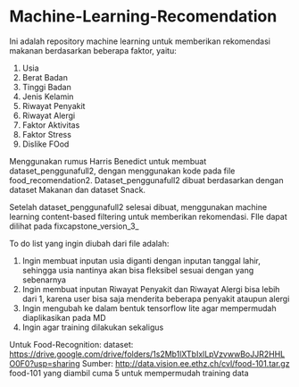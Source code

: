 # Machine-Learning-Recomendation
Ini adalah repository machine learning untuk memberikan rekomendasi makanan berdasarkan beberapa faktor, yaitu:
1. Usia
2. Berat Badan
3. Tinggi Badan
4. Jenis Kelamin
5. Riwayat Penyakit
6. Riwayat Alergi
7. Faktor Aktivitas
8. Faktor Stress
9. Dislike FOod

Menggunakan rumus Harris Benedict untuk membuat dataset_penggunafull2, dengan menggunakan kode pada file food_recomendation2.
Dataset_penggunafull2 dibuat berdasarkan dengan dataset Makanan dan dataset Snack.

Setelah dataset_penggunafull2 selesai dibuat, menggunakan machine learning content-based filtering untuk memberikan rekomendasi. FIle dapat dilihat pada fixcapstone_version_3_

To do list yang ingin diubah dari file adalah:
1. Ingin membuat inputan usia diganti dengan inputan tanggal lahir, sehingga usia nantinya akan bisa fleksibel sesuai dengan yang sebenarnya
2. Ingin membuat inputan Riwayat Penyakit dan Riwayat Alergi bisa lebih dari 1, karena user bisa saja menderita beberapa penyakit ataupun alergi
3. Ingin mengubah ke dalam bentuk tensorflow lite agar mempermudah diaplikasikan pada MD
4. Ingin agar training dilakukan sekaligus

Untuk Food-Recognition:
dataset: https://drive.google.com/drive/folders/1s2Mb1lXTbIxlLpVzvwwBoJJR2HHLO0F0?usp=sharing
Sumber: http://data.vision.ee.ethz.ch/cvl/food-101.tar.gz
food-101 yang diambil cuma 5 untuk mempermudah training data
